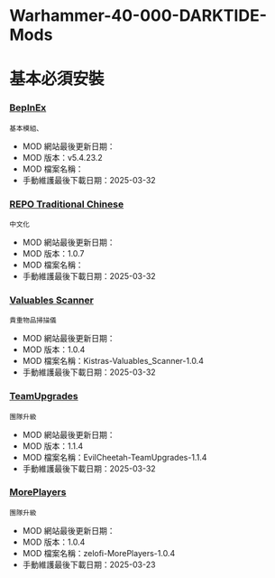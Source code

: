 # Warhammer-40-000-DARKTIDE-Mods

# 基本必須安裝

### [BepInEx](https://github.com/BepInEx/BepInEx)
    基本模組、
- MOD 網站最後更新日期：
- MOD 版本：v5.4.23.2
- MOD 檔案名稱：
- 手動維護最後下載日期：2025-03-32

### [REPO Traditional Chinese](https://thunderstore.io/c/repo/p/XoFKon/REPO_Traditional_Chinese/)
    中文化
- MOD 網站最後更新日期：
- MOD 版本：1.0.7
- MOD 檔案名稱：
- 手動維護最後下載日期：2025-03-32

### [Valuables Scanner](https://thunderstore.io/c/repo/p/XoFKon/REPO_Traditional_Chinese/)
    貴重物品掃描儀
- MOD 網站最後更新日期：
- MOD 版本：1.0.4
- MOD 檔案名稱：Kistras-Valuables_Scanner-1.0.4
- 手動維護最後下載日期：2025-03-32

### [TeamUpgrades](https://thunderstore.io/c/repo/p/XoFKon/REPO_Traditional_Chinese/)
    團隊升級
- MOD 網站最後更新日期：
- MOD 版本：1.1.4
- MOD 檔案名稱：EvilCheetah-TeamUpgrades-1.1.4
- 手動維護最後下載日期：2025-03-32

### [MorePlayers](https://thunderstore.io/c/repo/p/zelofi/MorePlayers/)
    團隊升級
- MOD 網站最後更新日期：
- MOD 版本：1.0.4
- MOD 檔案名稱：zelofi-MorePlayers-1.0.4
- 手動維護最後下載日期：2025-03-23